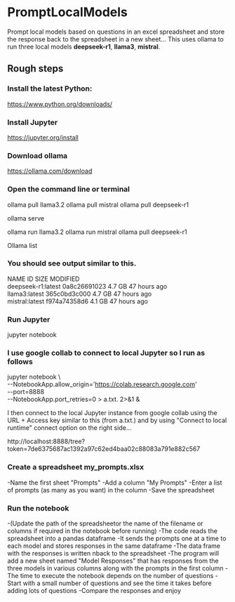 # PromptLocalModels
Prompt local models based on questions in an excel spreadsheet and store the response back to the spreadsheet in a new sheet...
This uses ollama to run three local models **deepseek-r1**, **llama3**, **mistral**. 

## Rough steps 

### Install the latest Python: 

https://www.python.org/downloads/

### Install Jupyter 

https://jupyter.org/install


### Download ollama

https://ollama.com/download

### Open the command line or terminal

ollama pull llama3.2
ollama pull mistral
ollama pull deepseek-r1

ollama serve 

ollama run llama3.2
ollama run mistral
ollama pull deepseek-r1

Ollama list 

### You should see output similar to this. 

NAME                  ID              SIZE      MODIFIED     
deepseek-r1:latest    0a8c26691023    4.7 GB    47 hours ago    
llama3:latest         365c0bd3c000    4.7 GB    47 hours ago    
mistral:latest        f974a74358d6    4.1 GB    47 hours ago  

### Run Jupyter 

jupyter notebook 

### I use google collab to connect to local Jupyter so I run as follows

jupyter notebook \           
  --NotebookApp.allow_origin='https://colab.research.google.com' \
  --port=8888 \
  --NotebookApp.port_retries=0 > a.txt. 2>&1 &

I then connect to the local Jupyter instance from google collab using the URL + Access key similar to this (from a.txt.) and by using "Connect to local runtime" connect option on the right side...

http://localhost:8888/tree?token=7de6375687ac1392a97c62ed4baa02c88083a791e882c567

### Create a spreadsheet my_prompts.xlsx

-Name the first sheet "Prompts" 
-Add a column "My Prompts"
-Enter a list of prompts (as many as you want) in the column 
-Save the spreadsheet


### Run the notebook 

-(Update the path of the spreadsheetor the name of the filename or columns if required in the notebook before running) 
-The code reads the spreadsheet into a pandas dataframe 
-It sends the prompts one at a time to each model and stores responses in the same dataframe 
-The data frame with the responses is written nback to the spreadsheet 
-The program will add a new sheet named "Model Responses" that has responses from the three models in various columns along with the prompts in the first column 
-The time to execute the notebook depends on the number of questions 
-Start with a small number of questions and see the time it takes before adding lots of questions
-Compare the responses and enjoy 

